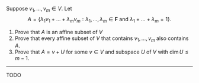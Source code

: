 Suppose $v_1,\dots,v_m \in V$. Let
$$
A = \{\lambda_1 v_1 + \dots + \lambda_m v_m : \lambda_1,\dots,\lambda_m \in \mathbf{F} \text{ and } \lambda_1 + \dots + \lambda_m = 1\}.
$$
1. Prove that $A$ is an affine subset of $V$
2. Prove that every affine subset of $V$ that contains $v_1,\dots,v_m$ also contains $A$.
3. Prove that $A = v + U$ for some $v \in V$ and subspace $U$ of $V$ with $\dim U \le m - 1$.

---

TODO